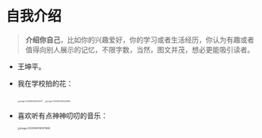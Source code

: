 # 自我介绍

> **介绍你自己**，比如你的兴趣爱好，你的学习或者生活经历，你认为有趣或者值得向别人展示的记忆，不限字数，当然，图文并茂，想必更能吸引读者。

- 王坤平。

- 我在学校拍的花：

  <img src="https://cdn.jsdelivr.net/gh/wang-kaopu/Picgo@main/img/202509051632951.png" alt="image-20250905163255377" style="zoom:25%;" />

  <img src="https://cdn.jsdelivr.net/gh/wang-kaopu/Picgo@main/img/202509051633917.png" alt="image-20250905163329590" style="zoom:25%;" />

- 喜欢听有点神神叨叨的音乐：

  <img src="https://cdn.jsdelivr.net/gh/wang-kaopu/Picgo@main/img/202509051635911.png" alt="image-20250905163511682" style="zoom: 33%;" />
